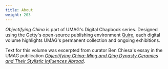 ```yaml
---
title: About
weight: 203
---
```


*Objectifying China* is part of UMAG's Digital Chapbook series. Designed using the Getty's open-source publishing environment [Quire](https://gettypubs.github.io/quire/), each digital volume highlights UMAG's permanent collection and ongoing exhibitions.  

Text for this volume was excerpted from curator Ben Chiesa's essay in the UMAG publication [*Objectifying China: Ming and Qing Dynasty Ceramics and Their Stylistic Influences Abroad*](https://hkupress.hku.hk/pro/1736.php).
